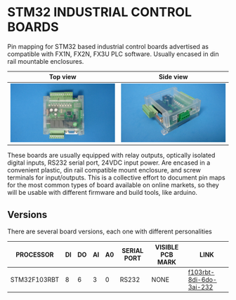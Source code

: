 # STM32 INDUSTRIAL CONTROL BOARDS

Pin mapping for STM32 based industrial control boards advertised as compatible with FX1N, FX2N, FX3U PLC software. Usually encased in din rail mountable enclosures.


Top view                      |Side view                 
------------------------------|--------------------------
![](/assets/img/upper.jpg)    |![](/assets/img/side.jpg) 

These boards are usually equipped with relay outputs, optically isolated digital inputs, RS232 serial port, 24VDC input power. Are encased in a convenient plastic, din rail compatible mount enclosure, and screw terminals for input/outputs. This is a collective effort to document pin maps for the most common types of board available on online markets, so they will be usable with different firmware and build tools, like arduino.

## Versions

There are several board versions, each one with different personalities


| PROCESSOR    | DI | DO | AI | A0 | SERIAL PORT |VISIBLE PCB MARK| LINK
|--------------|----|----|----|----|-------------|----------------|---------------------------------------------------
| STM32F103RBT | 8  | 6  | 3  | 0  |   RS232     | NONE           |[f103rbt-8di-6do-3ai-232](/f103rbt-8di-6do-3ai-232)  
